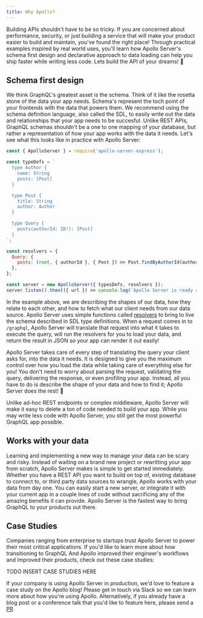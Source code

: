 ```yaml
---
title: Why Apollo?
---
```


Building APIs shouldn't have to be so tricky. If you are concerned about performance, security, or just building a service that will make your product easier to build and maintain, you've found the right place! Through practical examples inspired by real world uses, you'll learn how Apollo Server's schema first design and declarative approach to data loading can help you ship faster while writing less code. Lets build the API of your dreams! 🚀

## Schema first design

We think GraphQL's greatest asset is the schema. Think of it like the rosetta stone of the data your app needs. Schema's represent the toch point of your frontends with the data that powers them. We recommend using the schema definition language, also called the SDL, to easily write out the data and relationships that your app needs to be succesful. Unlike REST APIs, GraphQL schemas shouldn't be a one to one mapping of your database, but rather a representation of how your app works with the data it needs. Let's see what this looks like in practice with Apollo Server:

```js
const { ApolloServer } = require('apollo-server-express');

const typeDefs = `
  type Author {
    name: String
    posts: [Post]
  }

  type Post {
    title: String
    author: Author
  }

  type Query {
    posts(authorId: ID!): [Post]
  }
`;

const resolvers = {
  Query: {
    posts: (root, { authorId }, { Post }) => Post.findByAuthorId(authorId),
  },
};

const server = new ApolloServer({ typesDefs, resolvers });
server.listen().then(({ url }) => console.log(`Apollo Server is ready at ${url}`));
```

In the example above, we are describing the shapes of our data, how they relate to each other, and how to fetch what our client needs from our data source. Apollo Server uses simple functions called [resolvers]() to bring to live the schema described in SDL type definitions. When a request comes in to `/graphql`, Apollo Server will translate that request into what it takes to execute the query, will run the resolvers for you to load your data, and return the result in JSON so your app can render it out easily!

Apollo Server takes care of every step of translating the query your client asks for, into the data it needs. It is designed to give you the maximum control over how you load the data while taking care of everything else for you! You don't need to worry about parsing the request, validating the query, delivering the response, or even profiling your app. Instead, all you have to do is describe the shape of your data and how to find it; Apollo Server does the rest! 💪

Unlike ad-hoc REST endpoints or complex middleware, Apollo Server will make it easy to delete a ton of code needed to build your app. While you may write less code with Apollo Server, you still get the most powerful GraphQL app possible.

## Works with your data

Learning and implementing a new way to manage your data can be scary and risky. Instead of waiting on a brand new project or rewritting your app from scratch, Apollo Server makes is simple to get started immediately. Whether you have a REST API you want to build on top of, existing database to connect to, or third party data sources to wrangle, Apollo works with your data from day one. You can easily start a new server, or integrate it with your current app in a couple lines of code without sacrificing any of the amazing benefits it can provide. Apollo Server is the fastest way to bring GraphQL to your products out there.

## Case Studies

Companies ranging from enterprise to startups trust Apollo Server to power their most critical applications. If you'd like to learn more about how transitioning to GraphQL And Apollo improved their engineer's workflows and improved their products, check out these case studies:

TODO INSERT CASE STUDIES HERE

If your company is using Apollo Server in production, we'd love to feature a case study on the Apollo blog! Please get in touch via Slack so we can learn more about how you're using Apollo. Alternatively, if you already have a blog post or a conference talk that you'd like to feature here, please send a [PR]()